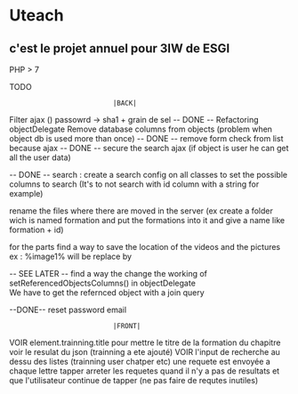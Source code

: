 # Uteach 
 
## c'est le projet annuel pour 3IW de ESGI 
 
PHP > 7  
 
TODO 
 
 
                              |BACK| 
 
Filter ajax () 
passowrd -> sha1 + grain de sel
-- DONE -- Refactoring objectDelegate 
Remove database columns from objects (problem when object db is used more than once) 
-- DONE -- remove form check from list because ajax 
-- DONE -- secure the search ajax (if object is user he can get all the user data) 
 
-- DONE -- search : 
  create a search config on all classes to set the possible columns to search (It's to not search with id column with a string for example) 
 
rename the files where there are moved in the server (ex create a folder wich is named formation and put the formations into it and give a name like formation + id) 
 
for the parts find a way to save the location of the videos and the pictures  
  ex : %image1% will be replace by  
 
-- SEE LATER -- find a way the change the working of setReferencedObjectsColumns() in objectDelegate  
  We have to get the refernced object with a join query 
 
--DONE-- reset password email 
 
                              |FRONT| 
 
VOIR element.trainning.title pour mettre le titre de la formation du chapitre voir le resulat du json (trainning a ete ajouté) 
VOIR l'input de recherche au dessu des listes (trainning user chatper etc) une requete est envoyée a chaque lettre tapper 
  arreter les requetes quand il n'y a pas de resultats et que l'utilisateur continue de tapper (ne pas faire de requtes inutiles)
